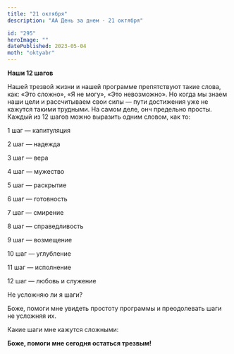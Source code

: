 ```yaml
---
title: "21 октября"
description: "АА День за днем - 21 октября"

id: "295"
heroImage: ""
datePublished: 2023-05-04
moth: "oktyabr"
---
```


**Наши 12 шагов**

Нашей трезвой жизни и нашей программе препятствуют такие слова, как: «Это
сложно», «Я не могу», «Это невозможно». Но когда мы знаем наши цели и
рассчитываем свои силы — пути достижения уже не кажутся такими трудными. На
самом деле, онч предельно просты. Каждый из 12 шагов можно выразить одним
словом, как то:

1 шаг — капитуляция

2 шаг — надежда

3 шаг — вера

4 шаг — мужество

5 шаг — раскрытие

6 шаг — готовность

7 шаг — смирение

8 шаг — справедливость

9 шаг — возмещение

10 шаг — углубление

11 шаг — исполнение

12 шаг — любовь и служение

Не усложняю ли я шаги?

Боже, помоги мне увидеть простоту программы и преодолевать шаги не усложняя
их.

Какие шаги мне кажутся сложными:

**Боже, помоги мне сегодня остаться трезвым!**
